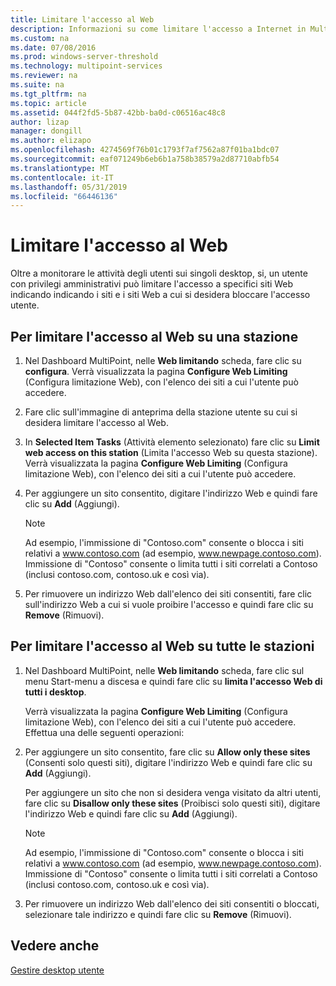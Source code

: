 ```yaml
---
title: Limitare l'accesso al Web
description: Informazioni su come limitare l'accesso a Internet in MultiPoint Services
ms.custom: na
ms.date: 07/08/2016
ms.prod: windows-server-threshold
ms.technology: multipoint-services
ms.reviewer: na
ms.suite: na
ms.tgt_pltfrm: na
ms.topic: article
ms.assetid: 044f2fd5-5b87-42bb-ba0d-c06516ac48c8
author: lizap
manager: dongill
ms.author: elizapo
ms.openlocfilehash: 4274569f76b01c1793f7af7562a87f01ba1bdc07
ms.sourcegitcommit: eaf071249b6eb6b1a758b38579a2d87710abfb54
ms.translationtype: MT
ms.contentlocale: it-IT
ms.lasthandoff: 05/31/2019
ms.locfileid: "66446136"
---
```

# <a name="limit-web-access"></a>Limitare l'accesso al Web
Oltre a monitorare le attività degli utenti sui singoli desktop, si, un utente con privilegi amministrativi può limitare l'accesso a specifici siti Web indicando indicando i siti e i siti Web a cui si desidera bloccare l'accesso utente.  
  
## <a name="to-limit-web-access-on-a-station"></a>Per limitare l'accesso al Web su una stazione  
  
1. Nel Dashboard MultiPoint, nelle **Web limitando** scheda, fare clic su **configura**. Verrà visualizzata la pagina **Configure Web Limiting** (Configura limitazione Web), con l'elenco dei siti a cui l'utente può accedere.  
  
2. Fare clic sull'immagine di anteprima della stazione utente su cui si desidera limitare l'accesso al Web.  
  
3. In **Selected Item Tasks** (Attività elemento selezionato) fare clic su **Limit web access on this station** (Limita l'accesso Web su questa stazione). Verrà visualizzata la pagina **Configure Web Limiting** (Configura limitazione Web), con l'elenco dei siti a cui l'utente può accedere.  
  
4. Per aggiungere un sito consentito, digitare l'indirizzo Web e quindi fare clic su **Add** (Aggiungi).  
  
   > [!NOTE]
   > Ad esempio, l'immissione di "Contoso.com" consente o blocca i siti relativi a www.contoso.com (ad esempio, www.newpage.contoso.com). Immissione di "Contoso" consente o limita tutti i siti correlati a Contoso (inclusi contoso.com, contoso.uk e così via).  
  
5. Per rimuovere un indirizzo Web dall'elenco dei siti consentiti, fare clic sull'indirizzo Web a cui si vuole proibire l'accesso e quindi fare clic su **Remove** (Rimuovi).  
  
## <a name="to-limit-web-access-on-all-stations"></a>Per limitare l'accesso al Web su tutte le stazioni  
  
1. Nel Dashboard MultiPoint, nelle **Web limitando** scheda, fare clic sul menu Start\-menu a discesa e quindi fare clic su **limita l'accesso Web di tutti i desktop**.  
  
   Verrà visualizzata la pagina **Configure Web Limiting** (Configura limitazione Web), con l'elenco dei siti a cui l'utente può accedere. Effettua una delle seguenti operazioni:  
  
2. Per aggiungere un sito consentito, fare clic su **Allow only these sites** (Consenti solo questi siti), digitare l'indirizzo Web e quindi fare clic su **Add** (Aggiungi).  
  
   Per aggiungere un sito che non si desidera venga visitato da altri utenti, fare clic su **Disallow only these sites** (Proibisci solo questi siti), digitare l'indirizzo Web e quindi fare clic su **Add** (Aggiungi).  
  
   > [!NOTE]
   > Ad esempio, l'immissione di "Contoso.com" consente o blocca i siti relativi a www.contoso.com (ad esempio, www.newpage.contoso.com). Immissione di "Contoso" consente o limita tutti i siti correlati a Contoso (inclusi contoso.com, contoso.uk e così via).  
  
3. Per rimuovere un indirizzo Web dall'elenco dei siti consentiti o bloccati, selezionare tale indirizzo e quindi fare clic su **Remove** (Rimuovi).  
  
## <a name="see-also"></a>Vedere anche  
[Gestire desktop utente](manage-user-desktops-using-multipoint-dashboard.md)  